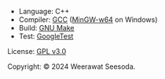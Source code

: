 - Language: C++
- Compiler: [GCC](https://gcc.gnu.org) ([MinGW-w64](https://www.mingw-w64.org) on Windows)
- Build: [GNU Make](https://www.gnu.org/software/make)
- Test: [GoogleTest](https://google.github.io/googletest)

License: [GPL v3.0](https://www.gnu.org/licenses/gpl-3.0.html)

Copyright: © 2024 Weerawat Seesoda.